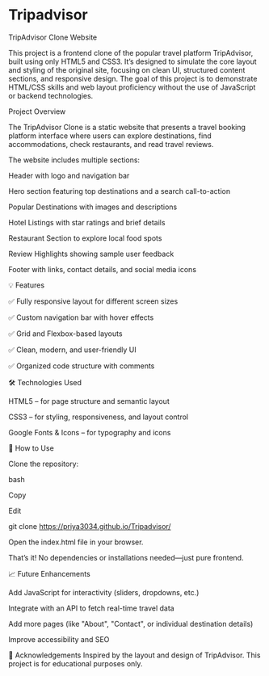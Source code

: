 # Tripadvisor

TripAdvisor Clone Website

This project is a frontend clone of the popular travel platform TripAdvisor, built using only HTML5 and CSS3. It’s designed to simulate the core layout and styling of the original site, focusing on clean UI, structured content sections, and responsive design. The goal of this project is to demonstrate HTML/CSS skills and web layout proficiency without the use of JavaScript or backend technologies.

Project Overview

The TripAdvisor Clone is a static website that presents a travel booking platform interface where users can explore destinations, find accommodations, check restaurants, and read travel reviews.

The website includes multiple sections:

Header with logo and navigation bar

Hero section featuring top destinations and a search call-to-action

Popular Destinations with images and descriptions

Hotel Listings with star ratings and brief details

Restaurant Section to explore local food spots

Review Highlights showing sample user feedback

Footer with links, contact details, and social media icons

💡 Features

✅ Fully responsive layout for different screen sizes

✅ Custom navigation bar with hover effects

✅ Grid and Flexbox-based layouts

✅ Clean, modern, and user-friendly UI

✅ Organized code structure with comments

🛠️ Technologies Used

HTML5 – for page structure and semantic layout

CSS3 – for styling, responsiveness, and layout control

Google Fonts & Icons – for typography and icons 

🚀 How to Use

Clone the repository:

bash

Copy

Edit

git clone https://priya3034.github.io/Tripadvisor/

Open the index.html file in your browser.

That’s it! No dependencies or installations needed—just pure frontend.

📈 Future Enhancements 

Add JavaScript for interactivity (sliders, dropdowns, etc.)

Integrate with an API to fetch real-time travel data

Add more pages (like "About", "Contact", or individual destination details)

Improve accessibility and SEO

🙌 Acknowledgements
Inspired by the layout and design of TripAdvisor. This project is for educational purposes only.
